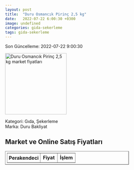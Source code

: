 ```yaml
---
layout: post
title:  "Duru Osmancık Pirinç 2,5 kg"
date:   2022-07-22 6:00:30 +0300
image: undefined
categories: gida-sekerleme
tags: gida-sekerleme
---
```


Son Güncelleme: 2022-07-22 9:00:30

<img src="undefined" width="200" alt="Duru Osmancık Pirinç 2,5 kg market fiyatları" />

Kategori: Gıda, Şekerleme
<br />
Marka: Duru Bakliyat

<h2>Market ve Online Satış Fiyatları</h2>

<table border="1" style="padding: 5px;width:80%;">
  <tr>
    <td style="padding: 5px;"><strong>Perakendeci</strong></td>
    <td><strong>Fiyat</strong></td>
    <td><strong>İşlem</strong></td>
  </tr>
  
</table>
